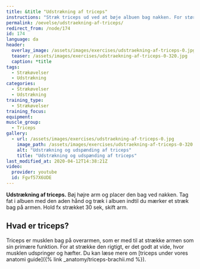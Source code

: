```yaml
---
title: &title "Udstrækning af triceps"
instructions: "Stræk triceps ud ved at bøje albuen bag nakken. For større stræk brug modsatte hånd som ekstra pres. Hold fx strækket 30 sek, skift arm."
permalink: /oevelse/udstraekning-af-triceps/
redirect_from: /node/174
id: 174
language: da
header:
  overlay_image: /assets/images/exercises/udstraekning-af-triceps-0.jpg
  teaser: /assets/images/exercises/udstraekning-af-triceps-0-320.jpg
  caption: *title
tags:
  - Strækøvelser
  - Udstrækning
categories:
  - Strækøvelser
  - Udstrækning
training_type: 
  - Strækøvelser
training_focus: 
equipment:
muscle_group:
  - Triceps
gallery:
  - url: /assets/images/exercises/udstraekning-af-triceps-0.jpg
    image_path: /assets/images/exercises/udstraekning-af-triceps-0-320.jpg
    alt: "Udstrækning og udspænding af triceps"
    title: "Udstrækning og udspænding af triceps"
last_modified_at: 2020-04-12T14:38:21Z
video:
  provider: youtube
  id: Fgvf57X6UDE
---
```


**Udstrækning af triceps.** Bøj højre arm og placer den bag ved nakken. Tag fat i albuen med den aden hånd og træk i albuen indtil du mærker et stræk bag på armen. Hold fx strækket 30 sek, skift arm.

## Hvad er triceps?

Triceps er musklen bag på overarmen, som er med til at strække armen som sin primære funktion. For at strække den rigtigt, er det godt at vide, hvor musklen udspringer og hæfter. Du kan læse mere om [triceps under vores anatomi guide]({% link _anatomy/triceps-brachii.md %}).
